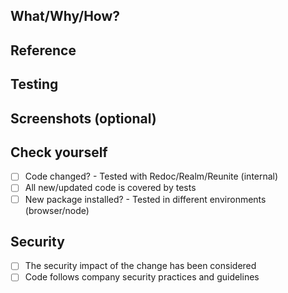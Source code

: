 ## What/Why/How?

## Reference

## Testing

## Screenshots (optional)

## Check yourself

- [ ] Code changed? - Tested with Redoc/Realm/Reunite (internal)
- [ ] All new/updated code is covered by tests
- [ ] New package installed? - Tested in different environments (browser/node)

## Security

- [ ] The security impact of the change has been considered
- [ ] Code follows company security practices and guidelines
